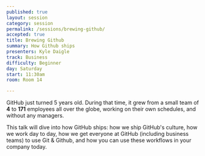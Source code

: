 ```yaml
---
published: true
layout: session
category: session
permalink: /sessions/brewing-github/
accepted: true
title: Brewing Github
summary: How Github ships
presenters: Kyle Daigle
track: Business
difficulty: Beginner
day: Saturday
start: 11:30am
room: Room 14

---
```


GitHub just turned 5 years old. During that time, it grew from a small team of **4** to **171** employees all over the globe, working on their own schedules, and without any managers.

This talk will dive into how GitHub ships: how we ship GitHub's culture, how we work day to day, how we get everyone at GitHub (including business teams) to use Git & Github, and how you can use these workflows in your company today.
